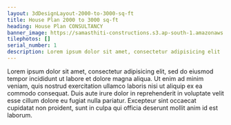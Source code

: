 ```yaml
---
layout: 3dDesignLayout-2000-to-3000-sq-ft
title: House Plan 2000 to 3000 sq-ft
heading: House Plan CONSULTANCY
banner_image: https://samasthiti-constructions.s3.ap-south-1.amazonaws.com/uploads/3d2000-3000 sqft.jpg
tilephotos: []
serial_number: 1
description: Lorem ipsum dolor sit amet, consectetur adipisicing elit
---
```

Lorem ipsum dolor sit amet, consectetur adipisicing elit, sed do eiusmod
tempor incididunt ut labore et dolore magna aliqua. Ut enim ad minim veniam,
quis nostrud exercitation ullamco laboris nisi ut aliquip ex ea commodo
consequat. Duis aute irure dolor in reprehenderit in voluptate velit esse
cillum dolore eu fugiat nulla pariatur. Excepteur sint occaecat cupidatat non
proident, sunt in culpa qui officia deserunt mollit anim id est laborum.
